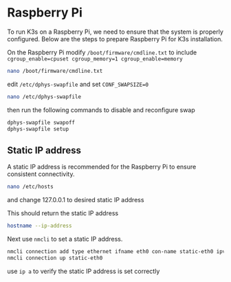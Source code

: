 # Raspberry Pi

To run K3s on a Raspberry Pi, we need to ensure that the system is properly configured. Below are the steps to prepare Raspberry Pi for K3s installation.

On the Raspberry Pi modify `/boot/firmware/cmdline.txt` to include `cgroup_enable=cpuset cgroup_memory=1 cgroup_enable=memory`

```bash
nano /boot/firmware/cmdline.txt
```

edit `/etc/dphys-swapfile` and set `CONF_SWAPSIZE=0`

```bash
nano /etc/dphys-swapfile
```

then run the following commands to disable and reconfigure swap

```bash
dphys-swapfile swapoff
dphys-swapfile setup
```

## Static IP address

A static IP address is recommended for the Raspberry Pi to ensure consistent connectivity.

```bash
nano /etc/hosts
```

and change 127.0.0.1 to desired static IP address

This should return the static IP address

```bash
hostname --ip-address
```

Next use `nmcli` to set a static IP address.

```bash
nmcli connection add type ethernet ifname eth0 con-name static-eth0 ipv4.addresses 192.168.1.11/24 ipv4.gateway 192.168.1.1 ipv4.dns 192.168.1.60 ipv4.method manual
nmcli connection up static-eth0
```

use `ip a` to verify the static IP address is set correctly
